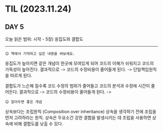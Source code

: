 # TIL (2023.11.24)

## DAY 5

오늘 읽은 범위: 시작 - 5장) 응집도와 결합도

---

```text
😉 책에서 기억하고 싶은 내용을 써보세요.
```

응집도가 높아지면 같은 개념이 한곳에 모여있게 되어 코드의 이해가 쉬워지고 코드의 가독성이 높아진다.
결과적으로
-> 코드의 수정비용이 줄어들게 된다.
-> 단일책임원칙을 따르게 된다.

결합도가 느슨해 질수록 코드 수정의 범위가 줄어들고 코드의 분석과 수정에 시간이 줄어든다.
결과적으로
-> 코드의 수정비용이 줄어들게 된다.
->

```text
😉 알아두면 좋은 개념
```

상속보다는 조립원칙 (Composition over inheritance)
상속을 생각하기 전에 조립을 먼저 고려하라는 원칙.
상속은 두요소간 강한 결합을 발생시키는 데 조립을 사용하면 상속에 비해 결합도를 낮출 수 있다.
